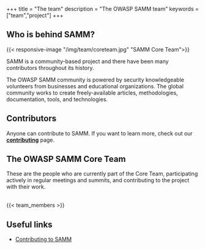 +++
title = "The team"
description = "The OWASP SAMM team"
keywords = ["team","project"]
+++

## Who is behind SAMM?

{{< responsive-image  "/img/team/coreteam.jpg" "SAMM Core Team">}}

SAMM is a community-based project and there have been many contributors throughout its history.

The OWASP SAMM community is powered by security knowledgeable volunteers from businesses and educational organizations. The global community works to create freely-available articles, methodologies, documentation, tools, and technologies. 

## Contributors

Anyone can contribute to SAMM. If you want to learn more, check out our **[contributing]("/contributing")** page.

## The OWASP SAMM Core Team

These are the people who are currently part of the Core Team, participating actively in regular meetings and summits, and contributing to the project with their work.
<br/><br/>

{{< team_members >}}

## Useful links

* [Contributing to SAMM](/contributing)

